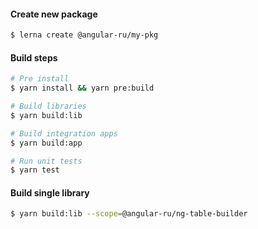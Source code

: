 #### Create new package

```bash
$ lerna create @angular-ru/my-pkg
```

#### Build steps

```bash
# Pre install
$ yarn install && yarn pre:build

# Build libraries
$ yarn build:lib

# Build integration apps
$ yarn build:app

# Run unit tests
$ yarn test
```

#### Build single library

```bash
$ yarn build:lib --scope=@angular-ru/ng-table-builder
```
